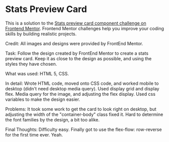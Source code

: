 # Stats Preview Card

This is a solution to the [Stats preview card component challenge on Frontend Mentor](https://www.frontendmentor.io/challenges/stats-preview-card-component-8JqbgoU62). Frontend Mentor challenges help you improve your coding skills by building realistic projects.

Credit: All images and designs were provided by FrontEnd Mentor.

Task: Follow the design created by FrontEnd Mentor to create a stats preview card. Keep it as close to the design as possible, and using the styles they have chosen.

What was used: HTML 5, CSS.

In detail: Wrote HTML code, moved onto CSS code, and worked mobile to desktop (didn't need desktop media query). Used display grid and display flex. Media query for the image, and adjusting the flex display. Used css variables to make the design easier.

Problems: It took some work to get the card to look right on desktop, but adjusting the width of the "container-body" class fixed it. Hard to determine the font families by the design, a bit too alike.

Final Thoughts: Difficulty easy. Finally got to use the flex-flow: row-reverse for the first time ever. Yeah.

